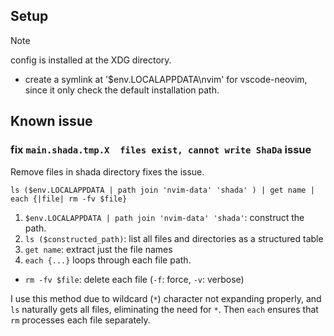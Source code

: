 ## Setup

> [!note]
> config is installed at the XDG directory.

- create a symlink at '$env.LOCALAPPDATA\nvim' for vscode-neovim, since it only check the default installation path.

## Known issue

### fix `main.shada.tmp.X  files exist, cannot write ShaDa` issue

Remove files in shada directory fixes the issue.

```nu
ls ($env.LOCALAPPDATA | path join 'nvim-data' 'shada' ) | get name | each {|file| rm -fv $file}
```

1. `$env.LOCALAPPDATA | path join 'nvim-data' 'shada'`: construct the path.
2. `ls ($constructed_path)`: list all files and directories as a structured table
3. `get name`: extract just the file names
4. `each {...}` loops through each file path.

- `rm -fv $file`: delete each file (`-f`: force, `-v`: verbose)

I use this method due to wildcard (`*`) character not expanding properly, and `ls` naturally gets all files, eliminating the need for `*`. Then `each` ensures that `rm` processes each file separately.
